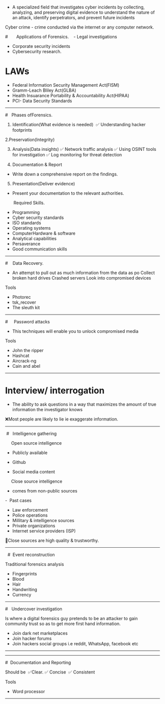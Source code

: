 - A specialized field that investigates cyber incidents by collecting, analyzing, and preserving digital evidence to understand the nature of an attack, identify perpetrators, and prevent future incidents

Cyber crime - crime conducted via the internet or any computer network.

#       Applications of Forensics.  
 - Legal investigations
- Corporate security incidents
- Cybersecurity research. 

# LAWs
- Federal Information Security Management Act(FISM)
- Gramm-Leach Bliley Act(GLBA)
- Health Insuarance Portability & Accountability Act(HIPAA)
- PCI- Data Security Standards 



------------------------------------------------

#   Phases ofForensics.
​
1. Identification(What evidence is needed) 
✅ Understanding hacker footprints

2.Preservation(Integrity)

3. Analysis(Data insights)
✅ Network traffic analysis
✅ Using OSINT tools for investigation
✅ Log monitoring for threat detection

4. Documentation & Report
- Write down a comprehensive report on the findings.

5. Presentation(Deliver evidence)
- Present your documentation to the relevant authorities. 

       Required Skills.
- Programming
- Cyber security standards 
- ISO standards
- Operating systems
- ComputerHardware & software
- Analytical capabilities 
- Persaverance
- Good communication skills 

-----------------------------------------------------------------

#    Data Recovery.

- An attempt to pull out as much information from the data as po
Collect broken hard drives
Crashed servers
Look into compromised devices 

Tools
- Photorec
- tsk_recover
- The sleuth kit


--------------------------------------------------------------

#     Password attacks

- This techniques will enable you to unlock compromised media 


Tools
- John the ripper
- Hashcat
- Aircrack-ng 
- Cain and abel



----------------------------------------------------------

# Interview/ interrogation 

- The ability to ask questions in a way that maximizes the amount of true information the investigator knows 


❌Most people are likely to lie ie exaggerate information.


----------------------------------------------------------

 #   Intelligence gathering 

     Open source intelligence 

- Publicly available 

- Github
- Social media content 




     Close source intelligence 
- comes from non-public sources

-  Past cases
- Law enforcement 
- Police operations 
- Millitary & intelligence sources 
- Private organizations
- Internet service providers (ISP)


📍Close sources are high quality & trustworthy.


----------------------------------------------------------
 
#  Event reconstruction 

Traditional forensics analysis 
- Fingerprints
- Blood
- Hair
- Handwriting
- Currency 

-----------------------------------------------------------------

#   Undercover investigation 

Is where a digital forensics guy pretends to be an attacker to gain community trust so as to get more first hand information.

- Join dark net marketplaces
- Join hacker forums
- Join hackers social groups i.e reddit, WhatsApp, facebook etc



----------------------------------------------------------



----------------------------------------------------------

#  Documentation and Reporting    


Should be 
✅Clear.
✅ Concise 
✅ Consistent 

Tools
- Word processor 



-----------------------------------------------------------------






